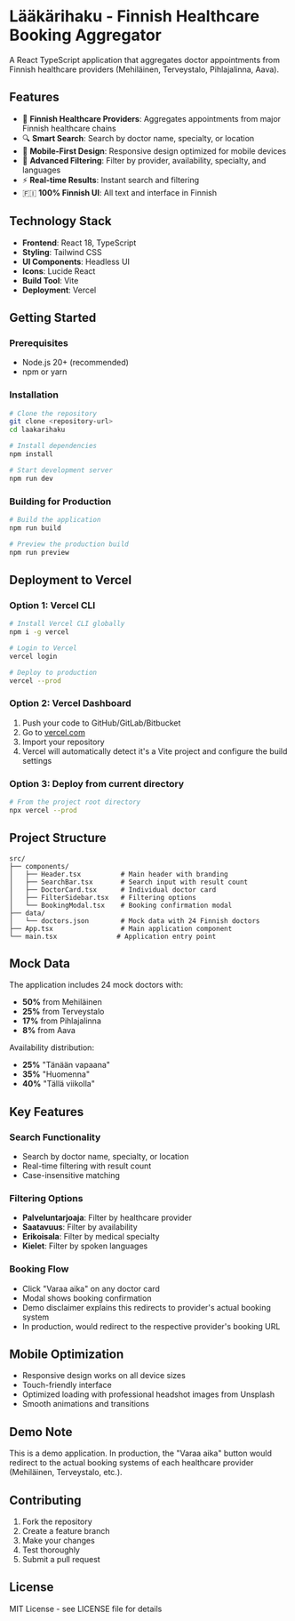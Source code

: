 # Lääkärihaku - Finnish Healthcare Booking Aggregator

A React TypeScript application that aggregates doctor appointments from Finnish healthcare providers (Mehiläinen, Terveystalo, Pihlajalinna, Aava).

## Features

- 🏥 **Finnish Healthcare Providers**: Aggregates appointments from major Finnish healthcare chains
- 🔍 **Smart Search**: Search by doctor name, specialty, or location
- 📱 **Mobile-First Design**: Responsive design optimized for mobile devices
- 🎯 **Advanced Filtering**: Filter by provider, availability, specialty, and languages
- ⚡ **Real-time Results**: Instant search and filtering
- 🇫🇮 **100% Finnish UI**: All text and interface in Finnish

## Technology Stack

- **Frontend**: React 18, TypeScript
- **Styling**: Tailwind CSS
- **UI Components**: Headless UI
- **Icons**: Lucide React
- **Build Tool**: Vite
- **Deployment**: Vercel

## Getting Started

### Prerequisites

- Node.js 20+ (recommended)
- npm or yarn

### Installation

```bash
# Clone the repository
git clone <repository-url>
cd laakarihaku

# Install dependencies
npm install

# Start development server
npm run dev
```

### Building for Production

```bash
# Build the application
npm run build

# Preview the production build
npm run preview
```

## Deployment to Vercel

### Option 1: Vercel CLI

```bash
# Install Vercel CLI globally
npm i -g vercel

# Login to Vercel
vercel login

# Deploy to production
vercel --prod
```

### Option 2: Vercel Dashboard

1. Push your code to GitHub/GitLab/Bitbucket
2. Go to [vercel.com](https://vercel.com)
3. Import your repository
4. Vercel will automatically detect it's a Vite project and configure the build settings

### Option 3: Deploy from current directory

```bash
# From the project root directory
npx vercel --prod
```

## Project Structure

```
src/
├── components/
│   ├── Header.tsx          # Main header with branding
│   ├── SearchBar.tsx       # Search input with result count
│   ├── DoctorCard.tsx      # Individual doctor card
│   ├── FilterSidebar.tsx   # Filtering options
│   └── BookingModal.tsx    # Booking confirmation modal
├── data/
│   └── doctors.json        # Mock data with 24 Finnish doctors
├── App.tsx                 # Main application component
└── main.tsx               # Application entry point
```

## Mock Data

The application includes 24 mock doctors with:
- **50%** from Mehiläinen
- **25%** from Terveystalo  
- **17%** from Pihlajalinna
- **8%** from Aava

Availability distribution:
- **25%** "Tänään vapaana"
- **35%** "Huomenna"
- **40%** "Tällä viikolla"

## Key Features

### Search Functionality
- Search by doctor name, specialty, or location
- Real-time filtering with result count
- Case-insensitive matching

### Filtering Options
- **Palveluntarjoaja**: Filter by healthcare provider
- **Saatavuus**: Filter by availability
- **Erikoisala**: Filter by medical specialty
- **Kielet**: Filter by spoken languages

### Booking Flow
- Click "Varaa aika" on any doctor card
- Modal shows booking confirmation
- Demo disclaimer explains this redirects to provider's actual booking system
- In production, would redirect to the respective provider's booking URL

## Mobile Optimization

- Responsive design works on all device sizes
- Touch-friendly interface
- Optimized loading with professional headshot images from Unsplash
- Smooth animations and transitions

## Demo Note

This is a demo application. In production, the "Varaa aika" button would redirect to the actual booking systems of each healthcare provider (Mehiläinen, Terveystalo, etc.).

## Contributing

1. Fork the repository
2. Create a feature branch
3. Make your changes
4. Test thoroughly
5. Submit a pull request

## License

MIT License - see LICENSE file for details